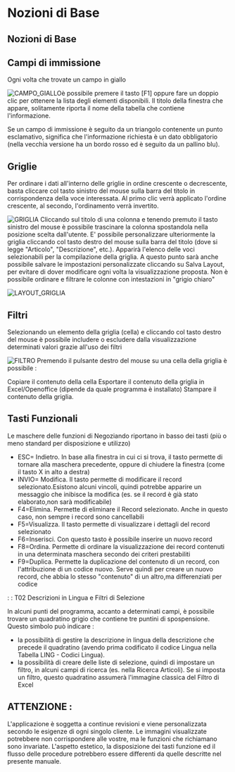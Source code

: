 # Nozioni di Base

## Nozioni di Base

## Campi di immissione

Ogni volta che trovate un campo in giallo

![CAMPO_GIALLO](http://localhost:3000/immagini/MBDOC_OPE-NGBASE_01/CAMPO_GIALLO.png)è possibile premere il tasto [F1] oppure fare un doppio clic per ottenere la lista degli elementi disponibili. Il titolo della finestra che appare, solitamente riporta il nome della tabella che contiene l'informazione.

Se un campo di immissione è seguito da un triangolo contenente un punto esclamativo, significa che l'informazione richiesta è un dato obbligatorio (nella vecchia versione ha un bordo rosso ed è seguito da un pallino blu).

## Griglie

Per ordinare i dati all'interno delle griglie in ordine crescente o decrescente, basta cliccare col tasto sinistro del mouse sulla barra del titolo in corrispondenza della voce interessata. Al primo clic verrà applicato l'ordine crescente, al secondo, l'ordinamento verrà invertito.

![GRIGLIA](http://localhost:3000/immagini/MBDOC_OPE-NGBASE_01/GRIGLIA.png)
Cliccando sul titolo di una colonna e tenendo premuto il tasto sinistro del mouse è possibile trascinare la colonna spostandola nella posizione scelta dall'utente. E' possibile personalizzare ulteriormente la griglia cliccando col tasto destro del mouse sulla barra del titolo (dove si legge "Articolo", "Descrizione", etc.). Apparirà l'elenco delle voci selezionabili per la compilazione della griglia.
A questo punto sarà anche possibile salvare le impostazioni personalizzate cliccando su Salva Layout, per evitare di dover modificare ogni volta la visualizzazione proposta.
Non è possibile ordinare e filtrare le colonne con intestazioni in "grigio chiaro"

![LAYOUT_GRIGLIA](http://localhost:3000/immagini/MBDOC_OPE-NGBASE_01/LAYOUT_GRIGLIA.png)
## Filtri

Selezionando un elemento della griglia (cella) e cliccando col tasto destro del mouse è possibile includere o escludere dalla visualizzazione determinati valori grazie all'uso dei filtri

![FILTRO](http://localhost:3000/immagini/MBDOC_OPE-NGBASE_01/FILTRO.png)
Premendo il pulsante destro del mouse su una cella della griglia è possibile : 

Copiare il contenuto della cella
Esportare il contenuto della griglia in Excel/Openoffice (dipende da quale programma è installato)
Stampare il contenuto della griglia.

## Tasti Funzionali

Le maschere delle funzioni di Negoziando riportano in basso dei tasti (più o meno standard per disposizione e utilizzo)
 * ESC= Indietro. In base alla finestra in cui ci si trova, il tasto permette di tornare alla maschera precedente, oppure di chiudere la finestra (come il tasto X in alto a destra)
 * INVIO= Modifica. Il tasto permette di modificare il record selezionato.Esistono alcuni vincoli, quindi potrebbe apparire un messaggio che inibisce la modifica (es. se il record è già stato elaborato,non sarà modificabile)
 * F4=Elimina. Permette di eliminare il Record selezionato. Anche in questo caso, non sempre i record sono cancellabili
 * F5=Visualizza. Il tasto permette di visualizzare i dettagli del record selezionato
 * F6=Inserisci. Con questo tasto è possibile inserire un nuovo record
 * F8=Ordina. Permette di ordinare la visualizzazione dei record contenuti in una determinata maschera secondo dei criteri prestabiliti
 * F9=Duplica. Permette la duplicazione del contenuto di un record, con l'attribuzione di un codice nuovo. Serve quindi per creare un nuovo record, che abbia lo stesso "contenuto" di un altro,ma differenziati per codice

 :  :  T02 Descrizioni in Lingua e Filtri di Selezione

In alcuni punti del programma, accanto a determinati campi, è possibile trovare un quadratino grigio che contiene tre puntini di spospensione. Questo simbolo può indicare : 

 * la possibilità di gestire la descrizione in lingua della descrizione che precede il quadratino (avendo prima codificato il codice Lingua nella Tabella LING - Codici Lingua).
 * la possibilità di creare delle liste di selezione, quindi di impostare un filtro, in alcuni campi di ricerca (es. nella Ricerca Articoli). Se si imposta un filtro, questo quadratino assumerà l'immagine classica del Filtro di Excel

## ATTENZIONE : 
L'applicazione è soggetta a continue revisioni e viene personalizzata secondo le esigenze di ogni singolo cliente. Le immagini visualizzate potrebbere non corrispondere alle vostre, ma le funzioni che richiamano sono invariate. L'aspetto estetico, la disposizione dei tasti funzione ed il flusso delle procedure potrebbero essere differenti da quelle descritte nel presente manuale.

